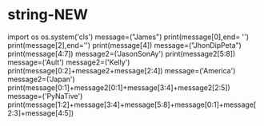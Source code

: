 # string-NEW


import os
os.system('cls')
message=("James")
print(message[0],end= '')
print(message[2],end='')
print(message[4])
message=("JhonDipPeta")
print(message[4:7])
message2=('JasonSonAy')
print(message2[5:8])
message=('Ault')
message2=('Kelly')
print(message[0:2]+message2+message[2:4])
message=('America')
message2=('Japan')
print(message[0:1]+message2[0:1]+message[3:4]+message2[2:5])
message=('PyNaTive')
print(message[1:2]+message[3:4]+message[5:8]+message[0:1]+message[2:3]+message[4:5])
